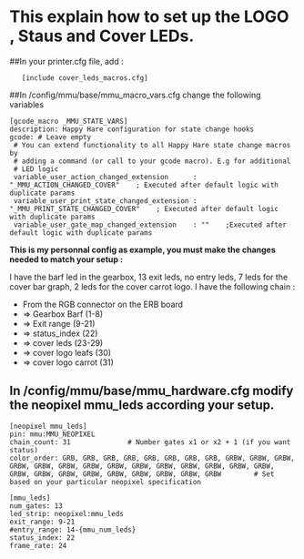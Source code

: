 # **This explain how to set up the LOGO , Staus and Cover LEDs.**

##In your printer.cfg file, add :
```
   [include cover_leds_macros.cfg]
```

##In /config/mmu/base/mmu_macro_vars.cfg change the following variables 
````
[gcode_macro _MMU_STATE_VARS]
description: Happy Hare configuration for state change hooks
gcode: # Leave empty
 # You can extend functionality to all Happy Hare state change macros by
 # adding a command (or call to your gcode macro). E.g for additional
 # LED logic
 variable_user_action_changed_extension      : "_MMU_ACTION_CHANGED_COVER"    ; Executed after default logic with duplicate params
 variable_user_print_state_changed_extension : "_MMU_PRINT_STATE_CHANGED_COVER"    ; Executed after default logic with duplicate params
 variable_user_gate_map_changed_extension    : ""    ;Executed after default logic with duplicate params
 ````



**This is my personnal config as example, you must make the changes needed to match your setup :**

I have the barf led in the gearbox, 13 exit leds, no entry leds, 7 leds for the cover bar graph, 2 leds for the cover carrot logo.
    I have the following chain : 
  * From the RGB connector on the ERB board 
  * => Gearbox Barf (1-8) 
  * => Exit range (9-21) 
  * => status_index (22) 
  * => cover leds (23-29) 
  * => cover logo leafs (30) 
  * => cover logo carrot (31)

## In /config/mmu/base/mmu_hardware.cfg modify the neopixel mmu_leds according your setup.
```
[neopixel mmu_leds]
pin: mmu:MMU_NEOPIXEL
chain_count: 31              # Number gates x1 or x2 + 1 (if you want status)
color_order: GRB, GRB, GRB, GRB, GRB, GRB, GRB, GRB, GRBW, GRBW, GRBW, GRBW, GRBW, GRBW, GRBW, GRBW, GRBW, GRBW, GRBW, GRBW, GRBW, GRBW, GRBW, GRBW, GRBW, GRBW, GRBW, GRBW, GRBW, GRBW, GRBW        # Set based on your particular neopixel specification

[mmu_leds]
num_gates: 13
led_strip: neopixel:mmu_leds
exit_range: 9-21   
#entry_range: 14-{mmu_num_leds}
status_index: 22   
frame_rate: 24
```


